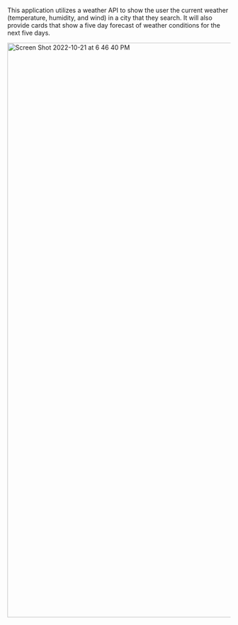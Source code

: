 This application utilizes a weather API to show the user the current weather (temperature, humidity, and wind) in a city that they search. It will also provide cards that show a five day forecast of weather conditions for the next five days.

<img width="1296" alt="Screen Shot 2022-10-21 at 6 46 40 PM" src="https://user-images.githubusercontent.com/109631700/197308902-53db2126-eea0-4e1d-8b5b-07fc457e30dd.png">
